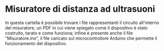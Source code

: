 # Misuratore di distanza ad ultrasuoni
In questa cartella è possibile trovare i file rappresentanti il circuito all'interno del misuratore, un PDF in cui viene spiegato come il dispositivo è stato costruito, tarato e come funziona; infine è presente anche il file "Misuratore.ino", il file caricato sul microcontrollore Arduino che permette il funzionamento del dispositivo.
